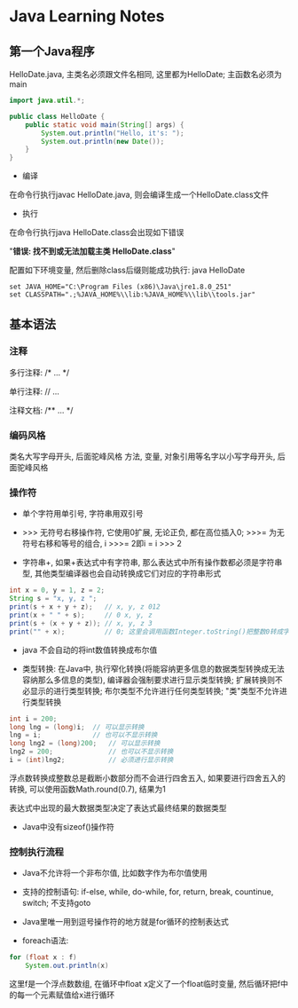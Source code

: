 # Java Learning Notes

## 第一个Java程序

HelloDate.java, 主类名必须跟文件名相同, 这里都为HelloDate; 主函数名必须为main

```Java
import java.util.*;

public class HelloDate {
    public static void main(String[] args) {
        System.out.println("Hello, it's: ");
        System.out.println(new Date());
    }
}
```

- 编译

在命令行执行javac HelloDate.java, 则会编译生成一个HelloDate.class文件

- 执行

在命令行执行java HelloDate.class会出现如下错误

"**错误: 找不到或无法加载主类 HelloDate.class**"

配置如下环境变量, 然后删除class后缀则能成功执行: java HelloDate

```Shell
set JAVA_HOME="C:\Program Files (x86)\Java\jre1.8.0_251"
set CLASSPATH=".;%JAVA_HOME%\\lib:%JAVA_HOME%\\lib\\tools.jar"
```

## 基本语法

### 注释

多行注释: /\* ... \*/

单行注释: // ...

注释文档: /\*\* ... \*/

### 编码风格

类名大写字母开头, 后面驼峰风格
方法, 变量, 对象引用等名字以小写字母开头, 后面驼峰风格

### 操作符

- 单个字符用单引号, 字符串用双引号

- \>>> 无符号右移操作符, 它使用0扩展, 无论正负, 都在高位插入0; >>>= 为无符号右移和等号的组合, i >>>= 2即i = i >>> 2

- 字符串+, 如果+表达式中有字符串, 那么表达式中所有操作数都必须是字符串型, 其他类型编译器也会自动转换成它们对应的字符串形式

```Java
int x = 0, y = 1, z = 2;
String s = "x, y, z ";
print(s + x + y + z);   // x, y, z 012
print(x + " " + s);     // 0 x, y, z
print(s + (x + y + z)); // x, y, z 3
print("" + x);          // 0; 这里会调用函数Integer.toString()把整数0转成字符串0
```

- java 不会自动的将int数值转换成布尔值

- 类型转换: 在Java中, 执行窄化转换(将能容纳更多信息的数据类型转换成无法容纳那么多信息的类型), 编译器会强制要求进行显示类型转换; 扩展转换则不必显示的进行类型转换; 布尔类型不允许进行任何类型转换; "类"类型不允许进行类型转换

```Java
int i = 200;
long lng = (long)i;  // 可以显示转换
lng = i;             // 也可以不显示转换
long lng2 = (long)200;   // 可以显示转换
lng2 = 200;              // 也可以不显示转换
i = (int)lng2;           // 必须进行显示转换
```

浮点数转换成整数总是截断小数部分而不会进行四舍五入, 如果要进行四舍五入的转换, 可以使用函数Math.round(0.7), 结果为1

表达式中出现的最大数据类型决定了表达式最终结果的数据类型

- Java中没有sizeof()操作符

### 控制执行流程

- Java不允许将一个非布尔值, 比如数字作为布尔值使用

- 支持的控制语句: if-else, while, do-while, for, return, break, countinue, switch; 不支持goto

- Java里唯一用到逗号操作符的地方就是for循环的控制表达式

- foreach语法: 

```Java
for (float x : f)
    System.out.println(x)
```

这里f是一个浮点数数组, 在循环中float x定义了一个float临时变量, 然后循环把f中的每一个元素赋值给x进行循环




